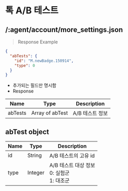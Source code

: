# 톡 A/B 테스트 

## /:agent/account/more_settings.json

> Response Example

```json
{
  "abTests": {
    "id": "M.newBadge.150914",
    "type": 0
  }
}
```

* 추가되는 필드만 명시함
* Response

Name | Type | Description
--------- | --------- | ---------
abTests | Array of abTest | A/B 테스트 정보

## abTest object

Name | Type | Description
--------- | --------- | ---------
id | String | A/B 테스트의 고유 id
type | Integer | A/B 테스트 대상 정보<br>0: 실험군<br>1: 대조군
